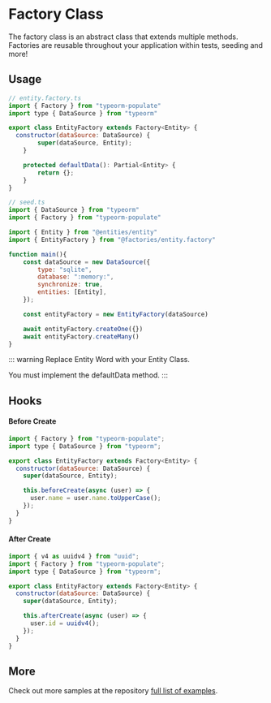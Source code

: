 # Factory Class

The factory class is an abstract class that extends multiple methods.
Factories are reusable throughout your application within tests, seeding and more!

## Usage

```js
// entity.factory.ts
import { Factory } from "typeorm-populate"
import type { DataSource } from "typeorm"

export class EntityFactory extends Factory<Entity> {
  constructor(dataSource: DataSource) {
		super(dataSource, Entity);
	}

	protected defaultData(): Partial<Entity> {
		return {};
	}
}

// seed.ts
import { DataSource } from "typeorm"
import { Factory } from "typeorm-populate"

import { Entity } from "@entities/entity"
import { EntityFactory } from "@factories/entity.factory"

function main(){
	const dataSource = new DataSource({
		type: "sqlite",
		database: ":memory:",
		synchronize: true,
		entities: [Entity],
	});

	const entityFactory = new EntityFactory(dataSource)

	await entityFactory.createOne({})
	await entityFactory.createMany()
}
```

::: warning
Replace Entity Word with your Entity Class.

You must implement the defaultData method.
:::

## Hooks

#### Before Create

```js
import { Factory } from "typeorm-populate";
import type { DataSource } from "typeorm";

export class EntityFactory extends Factory<Entity> {
  constructor(dataSource: DataSource) {
    super(dataSource, Entity);

    this.beforeCreate(async (user) => {
      user.name = user.name.toUpperCase();
    });
  }
}
```

#### After Create

```js
import { v4 as uuidv4 } from "uuid";
import { Factory } from "typeorm-populate";
import type { DataSource } from "typeorm";

export class EntityFactory extends Factory<Entity> {
  constructor(dataSource: DataSource) {
    super(dataSource, Entity);

    this.afterCreate(async (user) => {
      user.id = uuidv4();
    });
  }
}
```

## More

Check out more samples at the repository [full list of examples](https://github.com/sebas-sala/typeorm-populate/tree/main/examples).
